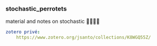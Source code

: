 ### stochastic_perrotets

material and notes on stochastic 🦜🐧🦜🐧

```yaml
zotero privé:
    https://www.zotero.org/jsanto/collections/K8WGQ55Z/
```
